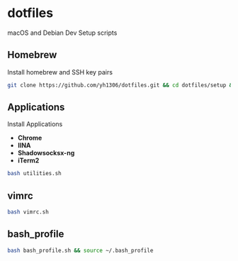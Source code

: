 # dotfiles
macOS and Debian Dev Setup scripts


## Homebrew
Install homebrew and SSH key pairs
```bash
git clone https://github.com/yh1306/dotfiles.git && cd dotfiles/setup && chmod a+x brew.sh && ./brew.sh
```


## Applications
Install Applications
- **Chrome**
- **IINA**
- **Shadowsocksx-ng**
- **iTerm2**
```bash
bash utilities.sh
```

## vimrc
```bash
bash vimrc.sh
```

## bash_profile
```bash
bash bash_profile.sh && source ~/.bash_profile
```
